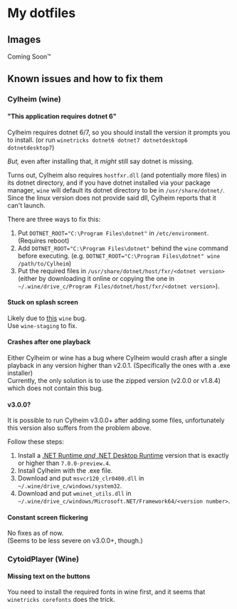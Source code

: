 # My dotfiles

## Images
Coming Soon™

## Known issues and how to fix them

### Cylheim (wine)

#### "This application requires dotnet 6"

Cylheim requires dotnet 6/7, so you should install the version it prompts you to install. (or run `winetricks dotnet6 dotnet7 dotnetdesktop6 dotnetdesktop7`)

*But,* even after installing that, it *might* still say dotnet is missing.

Turns out, Cylheim also requires `hostfxr.dll` (and potentially more files) in its dotnet directory, and if you have dotnet installed via your package manager, `wine` will default its dotnet directory to be in `/usr/share/dotnet/`. Since the linux version does not provide said dll, Cylheim reports that it can't launch.

There are three ways to fix this:

1. Put `DOTNET_ROOT="C:\Program Files\dotnet"` in `/etc/environment`. (Requires reboot)
2. Add `DOTNET_ROOT="C:\Program Files\dotnet"` behind the `wine` command before executing. (e.g. `DOTNET_ROOT="C:\Program Files\dotnet" wine /path/to/Cylheim`)
3. Put the required files in `/usr/share/dotnet/host/fxr/<dotnet version>` (either by downloading it online or copying the one in `~/.wine/drive_c/Program Files/dotnet/host/fxr/<dotnet version>`).

#### Stuck on splash screen
Likely due to [this](https://bugs.winehq.org/show_bug.cgi?id=52396) `wine` bug.\
Use `wine-staging` to fix.

#### Crashes after one playback
Either Cylheim or wine has a bug where Cylheim would crash after a single playback in any version higher than v2.0.1. (Specifically the ones with a .exe installer)\
Currently, the only solution is to use the zipped version (v2.0.0 or v1.8.4) which does not contain this bug.

#### v3.0.0?
It is possible to run Cylheim v3.0.0+ after adding some files, unfortunately this version also suffers from the problem above.

Follow these steps:
1. Install a [.NET Runtime *and* .NET Desktop Runtime](https://dotnet.microsoft.com/en-us/download/dotnet/7.0) version that is exactly or higher than `7.0.0-preview.4`.
2. Install Cylheim with the .exe file.
3. Download and put `msvcr120_clr0400.dll` in `~/.wine/drive_c/windows/system32`.
4. Download and put `wminet_utils.dll` in `~/.wine/drive_c/windows/Microsoft.NET/Framework64/<version number>`.

#### Constant screen flickering
No fixes as of now.\
(Seems to be less severe on v3.0.0+, though.)

### CytoidPlayer (Wine)

#### Missing text on the buttons
You need to install the required fonts in wine first, and it seems that `winetricks corefonts` does the trick.
